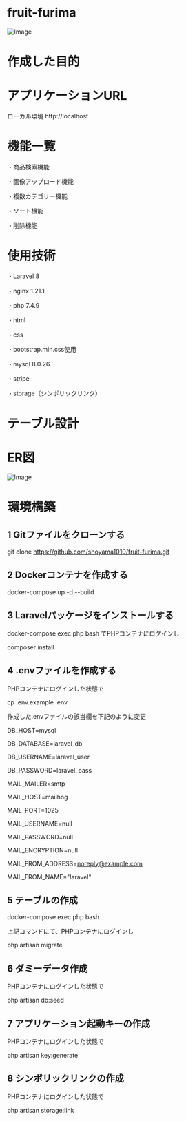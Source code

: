 # fruit-furima

![Image](https://github.com/user-attachments/assets/f03adf76-1d53-480f-8c08-c3a9a7614742)

# 作成した目的


# アプリケーションURL
ローカル環境
http://localhost

# 機能一覧
・商品検索機能

・画像アップロード機能

・複数カテゴリー機能

・ソート機能

・削除機能

# 使用技術
・Laravel 8

・nginx 1.21.1

・php 7.4.9

・html

・css

・bootstrap.min.css使用

・mysql 8.0.26

・stripe

・storage（シンボリックリンク）

# テーブル設計


# ER図

![Image](https://github.com/user-attachments/assets/1cfa990a-02df-423e-825d-37491efa7195)

# 環境構築
## 1 Gitファイルをクローンする

git clone https://github.com/shoyama1010/fruit-furima.git

## 2 Dockerコンテナを作成する

docker-compose up -d --build

## 3 Laravelパッケージをインストールする

docker-compose exec php bash
でPHPコンテナにログインし

composer install

## 4 .envファイルを作成する

PHPコンテナにログインした状態で

cp .env.example .env

作成した.envファイルの該当欄を下記のように変更

DB_HOST=mysql

DB_DATABASE=laravel_db

DB_USERNAME=laravel_user

DB_PASSWORD=laravel_pass

MAIL_MAILER=smtp

MAIL_HOST=mailhog

MAIL_PORT=1025

MAIL_USERNAME=null

MAIL_PASSWORD=null

MAIL_ENCRYPTION=null

MAIL_FROM_ADDRESS=noreply@example.com 

MAIL_FROM_NAME="laravel"

## 5 テーブルの作成

docker-compose exec php bash

上記コマンドにて、PHPコンテナにログインし

php artisan migrate

## 6 ダミーデータ作成

PHPコンテナにログインした状態で

php artisan db:seed

## 7 アプリケーション起動キーの作成

PHPコンテナにログインした状態で

php artisan key:generate

## 8 シンボリックリンクの作成

PHPコンテナにログインした状態で

php artisan storage:link
